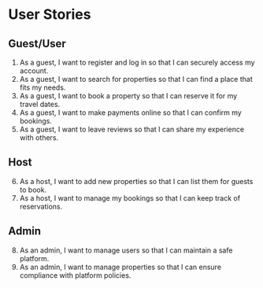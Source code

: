 # User Stories

## Guest/User
1. As a guest, I want to register and log in so that I can securely access my account.  
2. As a guest, I want to search for properties so that I can find a place that fits my needs.  
3. As a guest, I want to book a property so that I can reserve it for my travel dates.  
4. As a guest, I want to make payments online so that I can confirm my bookings.  
5. As a guest, I want to leave reviews so that I can share my experience with others.  

## Host
6. As a host, I want to add new properties so that I can list them for guests to book.  
7. As a host, I want to manage my bookings so that I can keep track of reservations.  

## Admin
8. As an admin, I want to manage users so that I can maintain a safe platform.  
9. As an admin, I want to manage properties so that I can ensure compliance with platform policies.  
